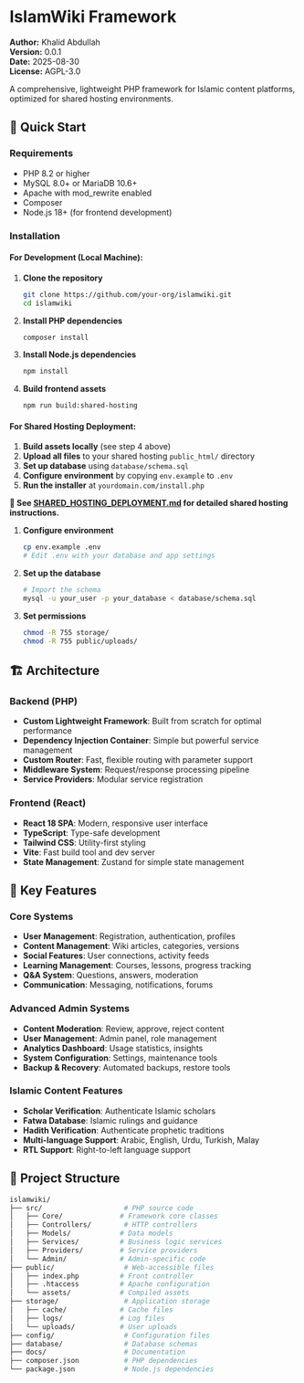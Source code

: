 # IslamWiki Framework

**Author:** Khalid Abdullah  
**Version:** 0.0.1  
**Date:** 2025-08-30  
**License:** AGPL-3.0  

A comprehensive, lightweight PHP framework for Islamic content platforms, optimized for shared hosting environments.

## 🚀 Quick Start

### Requirements

- PHP 8.2 or higher
- MySQL 8.0+ or MariaDB 10.6+
- Apache with mod_rewrite enabled
- Composer
- Node.js 18+ (for frontend development)

### Installation

#### **For Development (Local Machine):**

1. **Clone the repository**

   ```bash
   git clone https://github.com/your-org/islamwiki.git
   cd islamwiki
   ```

2. **Install PHP dependencies**

   ```bash
   composer install
   ```

3. **Install Node.js dependencies**

   ```bash
   npm install
   ```

4. **Build frontend assets**

   ```bash
   npm run build:shared-hosting
   ```

#### **For Shared Hosting Deployment:**

1. **Build assets locally** (see step 4 above)
2. **Upload all files** to your shared hosting `public_html/` directory
3. **Set up database** using `database/schema.sql`
4. **Configure environment** by copying `env.example` to `.env`
5. **Run the installer** at `yourdomain.com/install.php`

**📖 See [SHARED_HOSTING_DEPLOYMENT.md](SHARED_HOSTING_DEPLOYMENT.md) for detailed shared
hosting instructions.**

1. **Configure environment**

   ```bash
   cp env.example .env
   # Edit .env with your database and app settings
   ```

2. **Set up the database**

   ```bash
   # Import the schema
   mysql -u your_user -p your_database < database/schema.sql
   ```

3. **Set permissions**

   ```bash
   chmod -R 755 storage/
   chmod -R 755 public/uploads/
   ```

## 🏗️ Architecture

### Backend (PHP)

- **Custom Lightweight Framework**: Built from scratch for optimal performance
- **Dependency Injection Container**: Simple but powerful service management
- **Custom Router**: Fast, flexible routing with parameter support
- **Middleware System**: Request/response processing pipeline
- **Service Providers**: Modular service registration

### Frontend (React)

- **React 18 SPA**: Modern, responsive user interface
- **TypeScript**: Type-safe development
- **Tailwind CSS**: Utility-first styling
- **Vite**: Fast build tool and dev server
- **State Management**: Zustand for simple state management

## 🔑 Key Features

### Core Systems

- **User Management**: Registration, authentication, profiles
- **Content Management**: Wiki articles, categories, versions
- **Social Features**: User connections, activity feeds
- **Learning Management**: Courses, lessons, progress tracking
- **Q&A System**: Questions, answers, moderation
- **Communication**: Messaging, notifications, forums

### Advanced Admin Systems

- **Content Moderation**: Review, approve, reject content
- **User Management**: Admin panel, role management
- **Analytics Dashboard**: Usage statistics, insights
- **System Configuration**: Settings, maintenance tools
- **Backup & Recovery**: Automated backups, restore tools

### Islamic Content Features

- **Scholar Verification**: Authenticate Islamic scholars
- **Fatwa Database**: Islamic rulings and guidance
- **Hadith Verification**: Authenticate prophetic traditions
- **Multi-language Support**: Arabic, English, Urdu, Turkish, Malay
- **RTL Support**: Right-to-left language support

## 📁 Project Structure

```bash
islamwiki/
├── src/                    # PHP source code
│   ├── Core/              # Framework core classes
│   ├── Controllers/        # HTTP controllers
│   ├── Models/            # Data models
│   ├── Services/          # Business logic services
│   ├── Providers/         # Service providers
│   └── Admin/             # Admin-specific code
├── public/                 # Web-accessible files
│   ├── index.php          # Front controller
│   ├── .htaccess          # Apache configuration
│   └── assets/            # Compiled assets
├── storage/                # Application storage
│   ├── cache/             # Cache files
│   ├── logs/              # Log files
│   └── uploads/           # User uploads
├── config/                 # Configuration files
├── database/               # Database schemas
├── docs/                   # Documentation
├── composer.json           # PHP dependencies
└── package.json            # Node.js dependencies
```

